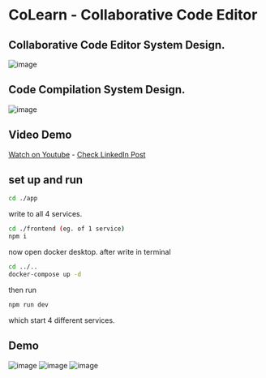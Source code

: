 # CoLearn - Collaborative Code Editor

## Collaborative Code Editor System Design.
![image](https://github.com/user-attachments/assets/95fb8a09-ae3d-4fe4-badc-0e85e72ef618)


## Code Compilation System Design.
![image](https://github.com/user-attachments/assets/830b079a-b63b-4762-b63c-eaff53f1950f)


## Video Demo 
[Watch on Youtube](https://youtu.be/afwZ4l_ZRMQ?si=WwQgzC0g1YT7C6Xk) - 
[Check LinkedIn Post](https://www.linkedin.com/feed/update/urn:li:activity:7263061074076205056)


## set up and run
```bash
cd ./app
```
write to all 4 services. 
```bash
cd ./frontend (eg. of 1 service)
npm i 
```
now open docker desktop.
after write in terminal

```bash
cd ../..
docker-compose up -d
```

then run 
```bash 
npm run dev
```

which start 4 different services.

## Demo 
![image](https://github.com/user-attachments/assets/30966c66-9984-4721-98cd-0b45709a1481)
![image](https://github.com/user-attachments/assets/78a842e2-0c12-4423-bbf9-fbacb41997fd)
![image](https://github.com/user-attachments/assets/ae41bc9f-fb0b-4044-9ea2-c809df57987b)




